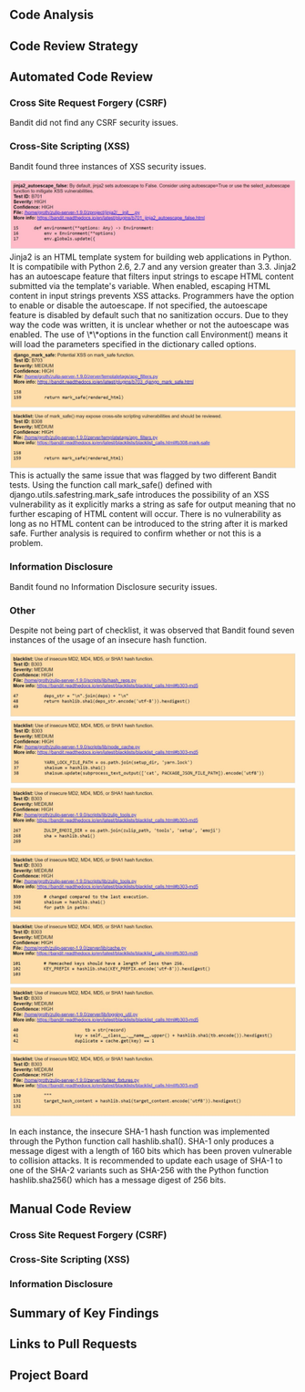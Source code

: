 ## Code Analysis

## Code Review Strategy

## Automated Code Review

### Cross Site Request Forgery (CSRF)
Bandit did not find any CSRF security issues.

### Cross-Site Scripting (XSS)
Bandit found three instances of XSS security issues.

<img src="https://github.com/lisabazis/TeamSA/blob/master/bandit_report_xss01.JPG">
Jinja2 is an HTML template system for building web applications in Python. It is compatibile with Python 2.6, 2.7 and any version greater than 3.3. Jinja2 has an autoescape feature that filters input strings to escape HTML content submitted via the template's variable. When enabled, escaping HTML content in input strings prevents XSS attacks. Programmers have the option to enable or disable the autoescape. If not specified, the autoescape feature is disabled by default such that no sanitization occurs. Due to they way the code was written, it is unclear whether or not the autoescape was enabled. The use of \*\*options in the function call Environment() means it will load the parameters specified in the dictionary called options.<br>

<img src="https://github.com/lisabazis/TeamSA/blob/master/bandit_report_xss02.JPG">
<img src="https://github.com/lisabazis/TeamSA/blob/master/bandit_report_xss03.JPG">
This is actually the same issue that was flagged by two different Bandit tests. Using the function call mark_safe() defined with django.utils.safestring.mark_safe introduces the possibility of an XSS vulnerability as it explicitly marks a string as safe for output meaning that no further escaping of HTML content will occur. There is no vulnerability as long as no HTML content can be introduced to the string after it is marked safe. Further analysis is required to confirm whether or not this is a problem.

### Information Disclosure
Bandit found no Information Disclosure security issues.

### Other
Despite not being part of checklist, it was observed that Bandit found seven instances of the usage of an insecure hash function.

<img src="https://github.com/lisabazis/TeamSA/blob/master/bandit_report_hash01.JPG">
<img src="https://github.com/lisabazis/TeamSA/blob/master/bandit_report_hash02.JPG">
<img src="https://github.com/lisabazis/TeamSA/blob/master/bandit_report_hash03.JPG">
<img src="https://github.com/lisabazis/TeamSA/blob/master/bandit_report_hash04.JPG">
<img src="https://github.com/lisabazis/TeamSA/blob/master/bandit_report_hash05.JPG">
<img src="https://github.com/lisabazis/TeamSA/blob/master/bandit_report_hash06.JPG">
<img src="https://github.com/lisabazis/TeamSA/blob/master/bandit_report_hash07.JPG">

In each instance, the insecure SHA-1 hash function was implemented through the Python function call hashlib.sha1(). SHA-1 only produces a message digest with a length of 160 bits which has been proven vulnerable to collision attacks. It is recommended to update each usage of SHA-1 to one of the SHA-2 variants such as SHA-256 with the Python function hashlib.sha256() which has a message digest of 256 bits.

## Manual Code Review

### Cross Site Request Forgery (CSRF)

### Cross-Site Scripting (XSS)

### Information Disclosure

## Summary of Key Findings

## Links to Pull Requests

## Project Board
